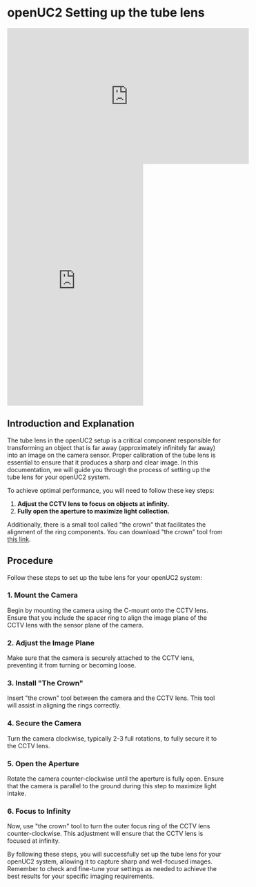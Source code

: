 # openUC2 Setting up the tube lens

<iframe width="560" height="315" src="https://www.youtube.com/embed/kTJcK1MgffU?si=1oJUq5roZMNQFMGN" title="YouTube video player" frameborder="0" allow="accelerometer; autoplay; clipboard-write; encrypted-media; gyroscope; picture-in-picture; web-share" allowfullscreen></iframe>


<iframe width="315" height="560"
src="https://www.youtube.com/embed/kTJcK1MgffU?si=1oJUq5roZMNQFMGN"
title="YouTube video player" frameborder="0"
allow="accelerometer; autoplay; clipboard-write; encrypted-media;
gyroscope; picture-in-picture;
web-share"
allowfullscreen></iframe>


## Introduction and Explanation

The tube lens in the openUC2 setup is a critical component responsible for transforming an object that is far away (approximately infinitely far away) into an image on the camera sensor. Proper calibration of the tube lens is essential to ensure that it produces a sharp and clear image. In this documentation, we will guide you through the process of setting up the tube lens for your openUC2 system.

To achieve optimal performance, you will need to follow these key steps:

1. **Adjust the CCTV lens to focus on objects at infinity.**
2. **Fully open the aperture to maximize light collection.**

Additionally, there is a small tool called "the crown" that facilitates the alignment of the ring components. You can download "the crown" tool from [this link](./IMAGES/TheCrown.stl).

## Procedure

Follow these steps to set up the tube lens for your openUC2 system:

### 1. Mount the Camera

Begin by mounting the camera using the C-mount onto the CCTV lens. Ensure that you include the spacer ring to align the image plane of the CCTV lens with the sensor plane of the camera.

### 2. Adjust the Image Plane

Make sure that the camera is securely attached to the CCTV lens, preventing it from turning or becoming loose.

### 3. Install "The Crown"

Insert "the crown" tool between the camera and the CCTV lens. This tool will assist in aligning the rings correctly.

### 4. Secure the Camera

Turn the camera clockwise, typically 2-3 full rotations, to fully secure it to the CCTV lens.

### 5. Open the Aperture

Rotate the camera counter-clockwise until the aperture is fully open. Ensure that the camera is parallel to the ground during this step to maximize light intake.

### 6. Focus to Infinity

Now, use "the crown" tool to turn the outer focus ring of the CCTV lens counter-clockwise. This adjustment will ensure that the CCTV lens is focused at infinity.

By following these steps, you will successfully set up the tube lens for your openUC2 system, allowing it to capture sharp and well-focused images. Remember to check and fine-tune your settings as needed to achieve the best results for your specific imaging requirements.
